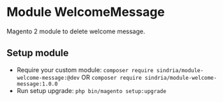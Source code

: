 # Module WelcomeMessage

Magento 2 module to delete welcome message.

## Setup module

- Require your custom module: `composer require sindria/module-welcome-message:@dev` OR `composer require sindria/module-welcome-message:1.0.0`
- Run setup upgrade: `php bin/magento setup:upgrade`
